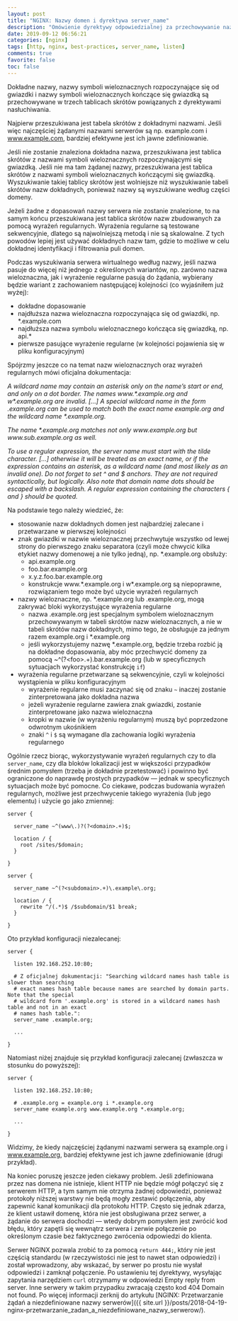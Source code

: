 ```yaml
---
layout: post
title: "NGINX: Nazwy domen i dyrektywa server_name"
description: "Omówienie dyrektywy odpowiedzialnej za przechowywanie nazwy serwera oraz optymalizacja jej wartości."
date: 2019-09-12 06:56:21
categories: [nginx]
tags: [http, nginx, best-practices, server_name, listen]
comments: true
favorite: false
toc: false
---
```


Dokładne nazwy, nazwy symboli wieloznacznych rozpoczynające się od gwiazdki i nazwy symboli wieloznacznych kończące się gwiazdką są przechowywane w trzech tablicach skrótów powiązanych z dyrektywami nasłuchiwania.

Najpierw przeszukiwana jest tabela skrótów z dokładnymi nazwami. Jeśli więc najczęściej żądanymi nazwami serwerów są np. <span class="h-b">example.com</span> i <span class="h-b">www.example.com</span>, bardziej efektywne jest ich jawne zdefiniowanie.

Jeśli nie zostanie znaleziona dokładna nazwa, przeszukiwana jest tablica skrótów z nazwami symboli wieloznacznych rozpoczynającymi się gwiazdką. Jeśli nie ma tam żądanej nazwy, przeszukiwana jest tablica skrótów z nazwami symboli wieloznacznych kończącymi się gwiazdką. Wyszukiwanie takiej tablicy skrótów jest wolniejsze niż wyszukiwanie tabeli skrótów nazw dokładnych, ponieważ nazwy są wyszukiwane według części domeny.

Jeżeli żadne z dopasowań nazwy serwera nie zostanie znalezione, to na samym końcu przeszukiwana jest tablica skrótów nazw zbudowanych za pomocą wyrażeń regularnych. Wyrażenia regularne są testowane sekwencyjnie, dlatego są najwolniejszą metodą i nie są skalowalne. Z tych powodów lepiej jest używać dokładnych nazw tam, gdzie to możliwe w celu dokładnej identyfikacji i filtrowania puli domen.

Podczas wyszukiwania serwera wirtualnego według nazwy, jeśli nazwa pasuje do więcej niż jednego z określonych wariantów, np. zarówno nazwa wieloznaczna, jak i wyrażenie regularne pasują do żądania, wybierany będzie wariant z zachowaniem następującej kolejności (co wyjaśniłem już wyżej):

- dokładne dopasowanie
- najdłuższa nazwa wieloznaczna rozpoczynająca się od gwiazdki, np. <span class="h-b">\*.example.com</span>
- najdłuższa nazwa symbolu wieloznacznego kończąca się gwiazdką, np. <span class="h-b">api.\*</span>
- pierwsze pasujące wyrażenie regularne (w kolejności pojawienia się w pliku konfiguracyjnym)

Spójrzmy jeszcze co na temat nazw wieloznacznych oraz wyrażeń regularnych mówi oficjalna dokumentacja:

<p class="ext">
  <em>
    A wildcard name may contain an asterisk only on the name’s start or end, and only on a dot border. The names www.*.example.org and w*.example.org are invalid. [...] A special wildcard name in the form .example.org can be used to match both the exact name example.org and the wildcard name *.example.org.
  </em>
</p>

<p class="ext">
  <em>
    The name *.example.org matches not only www.example.org but www.sub.example.org as well.
  </em>
</p>

<p class="ext">
  <em>
    To use a regular expression, the server name must start with the tilde character. [...] otherwise it will be treated as an exact name, or if the expression contains an asterisk, as a wildcard name (and most likely as an invalid one). Do not forget to set ^ and $ anchors. They are not required syntactically, but logically. Also note that domain name dots should be escaped with a backslash. A regular expression containing the characters { and } should be quoted.
  </em>
</p>

Na podstawie tego należy wiedzieć, że:

- stosowanie nazw dokładnych domen jest najbardziej zalecane i przetwarzane w pierwszej kolejności
- znak gwiazdki w nazwie wieloznacznej przechwytuje wszystko od lewej strony do pierwszego znaku separatora (czyli może chwycić kilka etykiet nazwy domenowej a nie tylko jedną), np. <span class="h-b">\*.example.org</span> obsłuży:
  - <span class="h-b">api.example.org</span>
  - <span class="h-b">foo.bar.example.org</span>
  - <span class="h-b">x.y.z.foo.bar.example.org</span>
  - konstrukcje <span class="h-b">www.\*.example.org</span> i <span class="h-b">w\*.example.org</span> są niepoprawne, rozwiązaniem tego może być użycie wyrażeń regularnych
- nazwy wieloznaczne, np. <span class="h-b">\*.example.org</span> lub <span class="h-b">.example.org</span>, mogą zakrywać bloki wykorzystujące wyrażenia regularne
  - nazwa <span class="h-b">.example.org</span> jest specjalnym symbolem wieloznacznym przechowywanym w tabeli skrótów nazw wieloznacznych, a nie w tabeli skrótów nazw dokładnych, mimo tego, że obsługuje za jednym razem <span class="h-b">example.org</span> i <span class="h-b">\*.example.org</span>
  - jeśli wykorzystujemy nazwę <span class="h-b">\*.example.org</span>, będzie trzeba rozbić ją na dokładne dopasowania, aby móc przechwycić domeny za pomocą <span class="h-b">~^(?\<foo\>.+)\.bar\.example\.org</span> (lub w specyficznych sytuacjach wykorzystać konstrukcję `if`)
- wyrażenia regularne przetwarzane są sekwencyjnie, czyli w kolejności wystąpienia w pliku konfiguracyjnym
  - wyrażenie regularne musi zaczynać się od znaku `~` inaczej zostanie zinterpretowana jako dokładna nazwa
  - jeżeli wyrażenie regularne zawiera znak gwiazdki, zostanie zinterpretowane jako nazwa wieloznaczna
  - kropki w nazwie (w wyrażeniu regularnym) muszą być poprzedzone odwrotnym ukośnikiem
  - znaki `^` i `$` są wymagane dla zachowania logiki wyrażenia regularnego

Ogólnie rzecz biorąc, wykorzystywanie wyrażeń regularnych czy to dla `server_name`, czy dla bloków lokalizacji jest w większości przypadków średnim pomysłem (trzeba je dokładnie przetestować) i powinno być ograniczone do naprawdę prostych przypadków — jednak w specyficznych sytuacjach może być pomocne. Co ciekawe, podczas budowania wyrażeń regularnych, możliwe jest przechwycenie takiego wyrażenia (lub jego elementu) i użycie go jako zmiennej:

```nginx
server {

  server_name ~^(www\.)?(?<domain>.+)$;

  location / {
    root /sites/$domain;
  }

}

server {

  server_name ~^(?<subdomain>.+)\.example\.org;

  location / {
    rewrite ^/(.*)$ /$subdomain/$1 break;
  }

}
```

Oto przykład konfiguracji niezalecanej:

```nginx
server {

  listen 192.168.252.10:80;

  # Z oficjalnej dokumentacji: "Searching wildcard names hash table is slower than searching
  # exact names hash table because names are searched by domain parts. Note that the special
  # wildcard form '.example.org' is stored in a wildcard names hash table and not in an exact
  # names hash table.":
  server_name .example.org;

  ...

}
```

Natomiast niżej znajduje się przykład konfiguracji zalecanej (zwłaszcza w stosunku do powyższej):

```nginx
server {

  listen 192.168.252.10:80;

  # .example.org = example.org i *.example.org
  server_name example.org www.example.org *.example.org;

  ...

}
```

Widzimy, że kiedy najczęściej żądanymi nazwami serwera są <span class="h-b">example.org</span> i <span class="h-b">www.example.org</span>, bardziej efektywne jest ich jawne zdefiniowanie (drugi przykład).

Na koniec poruszę jeszcze jeden ciekawy problem. Jeśli zdefiniowana przez nas domena nie istnieje, klient HTTP nie będzie mógł połączyć się z serwerem HTTP, a tym samym nie otrzyma żadnej odpowiedzi, ponieważ protokoły niższej warstwy nie będą mogły zestawić połączenia, aby zapewnić kanał komunikacji dla protokołu HTTP. Często się jednak zdarza, że klient ustawił domenę, która nie jest obsługiwana przez serwer, a żądanie do serwera dochodzi — wtedy dobrym pomysłem jest zwrócić kod błędu, który zapętli się wewnątrz serwera i zerwie połączenie po określonym czasie bez faktycznego zwrócenia odpowiedzi do klienta.

Serwer NGINX pozwala zrobić to za pomocą `return 444;`, który nie jest częścią standardu (w rzeczywistości nie jest to nawet stan odpowiedzi) i został wprowadzony, aby wskazać, by serwer po prostu nie wysłał odpowiedzi i zamknął połączenie. Po ustawieniu tej dyrektywy, wysyłając zapytania narzędziem `curl` otrzymamy w odpowiedzi <span class="h-b">Empty reply from server</span>. Inne serwery w takim przypadku zwracają często kod <span class="h-b">404 Domain not found</span>. Po więcej informacji zerknij do artykułu [NGINX: Przetwarzanie żądań a niezdefiniowane nazwy serwerów]({{ site.url }}/posts/2018-04-19-nginx-przetwarzanie_zadan_a_niezdefiniowane_nazwy_serwerow/).
